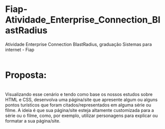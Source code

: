 # Fiap-Atividade_Enterprise_Connection_BlastRadius
Atividade Enterprise Connection BlastRadius, graduação Sistemas para internet - Fiap
<br><br>
# Proposta:
<br>
Visualizando esse cenário e tendo como base os nossos estudos sobre HTML e CSS, desenvolva uma página/site que apresente algum ou alguns pontos turísticos que foram citados/representados em alguma série ou filme. A ideia é que sua página/site esteja altamente customizada para a série ou o filme, como, por exemplo, utilizar personagens para explicar ou formatar a sua página/site.
